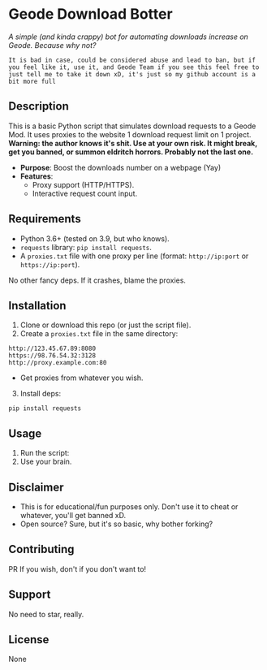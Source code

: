 # Geode Download Botter

*A simple (and kinda crappy) bot for automating downloads increase on Geode. Because why not?*

```It is bad in case, could be considered abuse and lead to ban, but if you feel like it, use it, and Geode Team if you see this feel free to just tell me to take it down xD, it's just so my github account is a bit more full```

## Description
This is a basic Python script that simulates download requests to a Geode Mod. It uses proxies to the website 1 download request limit on 1 project. **Warning: the author knows it's shit. Use at your own risk. It might break, get you banned, or summon eldritch horrors. Probably not the last one.**

- **Purpose**: Boost the downloads number on a webpage (Yay)
- **Features**:
  - Proxy support (HTTP/HTTPS).
  - Interactive request count input.

## Requirements
- Python 3.6+ (tested on 3.9, but who knows).
- `requests` library: `pip install requests`.
- A `proxies.txt` file with one proxy per line (format: `http://ip:port` or `https://ip:port`).

No other fancy deps. If it crashes, blame the proxies.

## Installation
1. Clone or download this repo (or just the script file).
2. Create a `proxies.txt` file in the same directory:

```
http://123.45.67.89:8080
https://98.76.54.32:3128
http://proxy.example.com:80
```

- Get proxies from whatever you wish.
3. Install deps:
  ```
  pip install requests
  ```

## Usage
1. Run the script:
2. Use your brain.

## Disclaimer
- This is for educational/fun purposes only. Don't use it to cheat or whatever, you'll get banned xD.
- Open source? Sure, but it's so basic, why bother forking?

## Contributing
PR If you wish, don't if you don't want to!

## Support
No need to star, really.

## License
None
